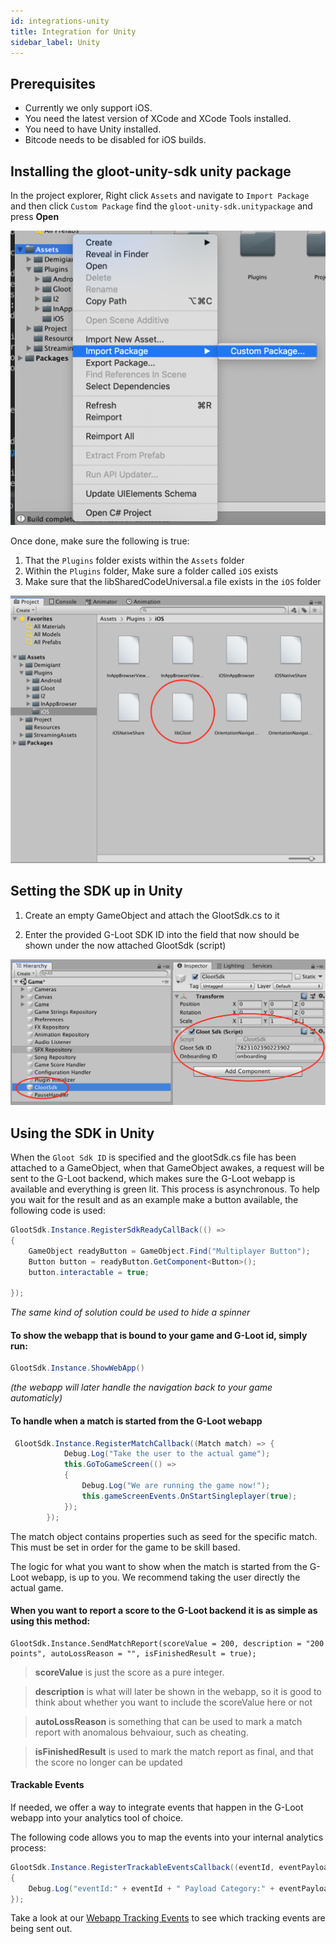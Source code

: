 ```yaml
---
id: integrations-unity
title: Integration for Unity
sidebar_label: Unity
---
```


## Prerequisites

* Currently we only support iOS.
* You need the latest version of XCode and XCode Tools installed.
* You need to have Unity installed.
* Bitcode needs to be disabled for iOS builds.

## Installing the gloot-unity-sdk unity package

In the project explorer, Right click `Assets` and navigate to `Import Package` and then click `Custom Package`
find the `gloot-unity-sdk.unitypackage` and press **Open**

![image howtoimport](assets/howtoimport.png)

Once done, make sure the following is true:
1. That the `Plugins` folder exists within the `Assets` folder
2. Within the `Plugins` folder, Make sure a folder called `iOS` exists
3. Make sure that the libSharedCodeUniversal.a file exists in the `iOS` folder

![image howtoimport](assets/verify.png)

## Setting the SDK up in Unity

1. Create an empty GameObject and attach the GlootSdk.cs to it

2. Enter the provided G-Loot SDK ID into the field that now should be shown under the now attached GlootSdk (script)

![image howtoimport](assets/configure.png)

## Using the SDK in Unity

When the `Gloot Sdk ID` is specified and the glootSdk.cs file has been attached to a GameObject, when that GameObject
awakes, a request will be sent to the G-Loot backend, which makes sure the G-Loot webapp is available and everything is green lit.
This process is asynchronous. To help you wait for the result and as an example make a button available, the following code is used:

```csharp
GlootSdk.Instance.RegisterSdkReadyCallBack(() =>
{
    GameObject readyButton = GameObject.Find("Multiplayer Button");
    Button button = readyButton.GetComponent<Button>();
    button.interactable = true;

});
```
*The same kind of solution could be used to hide a spinner*

#### To show the webapp that is bound to your game and G-Loot id, simply run:
```csharp
GlootSdk.Instance.ShowWebApp()
```
*(the webapp will later handle the navigation back to your game automaticly)*


#### To handle when a match is started from the G-Loot webapp

```csharp
 GlootSdk.Instance.RegisterMatchCallback((Match match) => {
            Debug.Log("Take the user to the actual game");
            this.GoToGameScreen(() =>
            {
                Debug.Log("We are running the game now!");
                this.gameScreenEvents.OnStartSingleplayer(true);
            });
        });
```

The match object contains properties such as seed for the specific match. This must be set in order for the game to be skill based.

The logic for what you want to show when the match is started from the G-Loot webapp, is up to you.
We recommend taking the user directly the actual game.


#### When you want to report a score to the G-Loot backend it is as simple as using this method:
```
GlootSdk.Instance.SendMatchReport(scoreValue = 200, description = "200 points", autoLossReason = "", isFinishedResult = true);
```

> **scoreValue** is just the score as a pure integer.

> **description** is what will later be shown in the webapp, so it is good to think about whether you want to include the scoreValue here or not

> **autoLossReason** is something that can be used to mark a match report with anomalous behvaiour, such as cheating.

> **isFinishedResult** is used to mark the match report as final, and that the score no longer can be updated


#### Trackable Events

If needed, we offer a way to integrate events that happen in the G-Loot webapp
into your analytics tool of choice. 

The following code allows you to
map the events into your internal analytics process:

```csharp
GlootSdk.Instance.RegisterTrackableEventsCallback((eventId, eventPayload) =>
{
    Debug.Log("eventId:" + eventId + " Payload Category:" + eventPayload.category + " Payload Name:"+eventPayload.name + " Payload action:"+ eventPayload.action + " Payload Value: "+eventPayload.value );
});
```

Take a look at our [Webapp Tracking Events](tracking-web-application-events.md) to see which tracking events are being sent out.





